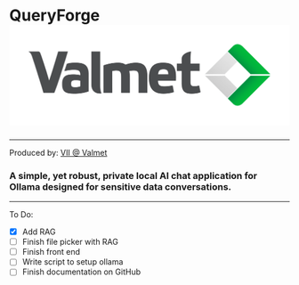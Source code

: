 # QueryForge ![Valmet](assets/img/valmet_logo_nobg.png)
___
Produced by: [VII @ Valmet](https://www.valmet.com/automation/industrial-internet/)

### A simple, yet robust, private local AI chat application for Ollama designed for sensitive data conversations.
___

To Do:
- [x] Add RAG
- [ ] Finish file picker with RAG
- [ ] Finish front end 
- [ ] Write script to setup ollama
- [ ] Finish documentation on GitHub
